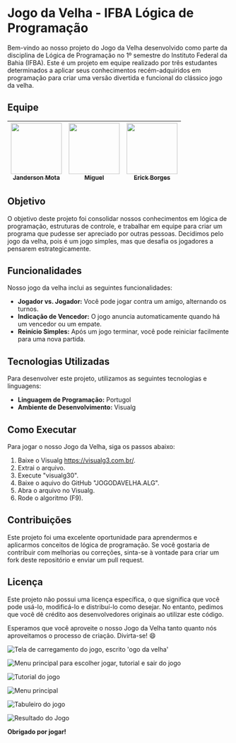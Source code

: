 # Jogo da Velha - IFBA Lógica de Programação

Bem-vindo ao nosso projeto do Jogo da Velha desenvolvido como parte da disciplina de Lógica de Programação no 1º semestre do Instituto Federal da Bahia (IFBA). Este é um projeto em equipe realizado por três estudantes determinados a aplicar seus conhecimentos recém-adquiridos em programação para criar uma versão divertida e funcional do clássico jogo da velha.

## Equipe

| [<img loading="lazy" src="https://avatars.githubusercontent.com/u/80362674?v=4" width=115><br><sub>Janderson Mota</sub>](https://github.com/JandersonMota) |  [<img loading="lazy" src="https://avatars.githubusercontent.com/u/126207922?v=4" width=115><br><sub>Miguel</sub>](https://github.com/Troiano1) |  [<img loading="lazy" src="https://avatars.githubusercontent.com/u/135672557?v=4" width=115><br><sub>Erick Borges</sub>](https://github.com/ErickBorgess) |
| :---: | :---: | :---: |

## Objetivo
O objetivo deste projeto foi consolidar nossos conhecimentos em lógica de programação, estruturas de controle, e trabalhar em equipe para criar um programa que pudesse ser apreciado por outras pessoas. Decidimos pelo jogo da velha, pois é um jogo simples, mas que desafia os jogadores a pensarem estrategicamente.

## Funcionalidades
Nosso jogo da velha inclui as seguintes funcionalidades:

- **Jogador vs. Jogador:** Você pode jogar contra um amigo, alternando os turnos.
- **Indicação de Vencedor:** O jogo anuncia automaticamente quando há um vencedor ou um empate.
- **Reinício Simples:** Após um jogo terminar, você pode reiniciar facilmente para uma nova partida.

## Tecnologias Utilizadas
Para desenvolver este projeto, utilizamos as seguintes tecnologias e linguagens:

- **Linguagem de Programação:** Portugol
- **Ambiente de Desenvolvimento:** Visualg

## Como Executar
Para jogar o nosso Jogo da Velha, siga os passos abaixo:

1. Baixe o Visualg https://visualg3.com.br/.
2. Extrai o arquivo.
3. Execute "visualg30".
4. Baixe o aquivo do GitHub "JOGODAVELHA.ALG".
5. Abra o arquivo no Visualg.
6. Rode o algoritmo (F9).

## Contribuições
Este projeto foi uma excelente oportunidade para aprendermos e aplicarmos conceitos de lógica de programação. Se você gostaria de contribuir com melhorias ou correções, sinta-se à vontade para criar um fork deste repositório e enviar um pull request.

## Licença
Este projeto não possui uma licença específica, o que significa que você pode usá-lo, modificá-lo e distribuí-lo como desejar. No entanto, pedimos que você dê crédito aos desenvolvedores originais ao utilizar este código.

Esperamos que você aproveite o nosso Jogo da Velha tanto quanto nós aproveitamos o processo de criação. Divirta-se! 😄

![Tela de carregamento do jogo, escrito 'ogo da velha'](https://github.com/JandersonMota/Jogo-da-Velha/assets/80362674/75c694f6-d107-46b0-9467-e9bbe2ce5fc4)

![Menu principal para escolher  jogar, tutorial e sair do jogo](https://github.com/JandersonMota/Jogo-da-Velha/assets/80362674/c6f64050-31be-42db-ac78-8f402a416c96)

![Tutorial do jogo](https://github.com/JandersonMota/Jogo-da-Velha/assets/80362674/778efb12-3404-4f3b-ad94-bd3b06d0bf6c)

![Menu principal](https://github.com/JandersonMota/Jogo-da-Velha/assets/80362674/6c3c399a-b8c1-4eca-af22-0f04811ae58c)

![Tabuleiro do jogo](https://github.com/JandersonMota/Jogo-da-Velha/assets/80362674/a6e5b2fb-af17-421a-b66c-30a925205113)

![Resultado do Jogo](https://github.com/JandersonMota/Jogo-da-Velha/assets/80362674/f724a6ae-14a1-4800-9388-2098d7ee0bb1)

**Obrigado por jogar!**
